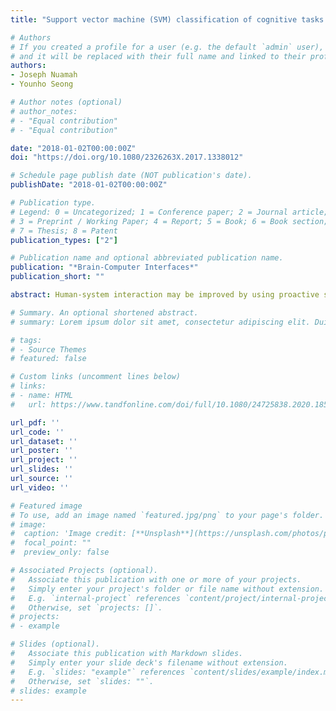 ```yaml
---
title: "Support vector machine (SVM) classification of cognitive tasks based on electroencephalography (EEG) engagement index"

# Authors
# If you created a profile for a user (e.g. the default `admin` user), write the username (folder name) here 
# and it will be replaced with their full name and linked to their profile.
authors:
- Joseph Nuamah
- Younho Seong

# Author notes (optional)
# author_notes:
# - "Equal contribution"
# - "Equal contribution"

date: "2018-01-02T00:00:00Z" 
doi: "https://doi.org/10.1080/2326263X.2017.1338012"

# Schedule page publish date (NOT publication's date). 
publishDate: "2018-01-02T00:00:00Z"

# Publication type.
# Legend: 0 = Uncategorized; 1 = Conference paper; 2 = Journal article;
# 3 = Preprint / Working Paper; 4 = Report; 5 = Book; 6 = Book section;
# 7 = Thesis; 8 = Patent
publication_types: ["2"]

# Publication name and optional abbreviated publication name.
publication: "*Brain-Computer Interfaces*"
publication_short: ""

abstract: Human-system interaction may be improved by using proactive systems that detect, measure, and assess a user’s cognitive state in real time via diagnostic neurophysiological sensors and appropriate classification methods. The electroencephalography (EEG) task engagement index (TEI), a ratio of EEG power bands (beta/(alpha + theta)), may be used to track how cognitively engaged a person is in a task. In the present study, we performed statistical tests of significance on task engagement indices computed from EEG recorded from six healthy participants who performed five separate cognitive tasks. For all participants, we found a statistically significant difference in task engagement indices between the five cognitive tasks. Also, we used task engagement indices as inputs to support vector machines (SVMs) to allow identification and offline classification of cognitive engagement. We designed six separate multiclass SVMs to classify five cognitive tasks for the participants. The average classification accuracy across the six participants was 93.33 ± 8.16%. The results show that differences in cognitive task demand do elicit different degrees of cognitive engagement, which can be measured through the use of the TEI.

# Summary. An optional shortened abstract.
# summary: Lorem ipsum dolor sit amet, consectetur adipiscing elit. Duis posuere tellus ac convallis placerat. Proin tincidunt magna sed ex sollicitudin condimentum.

# tags:
# - Source Themes
# featured: false

# Custom links (uncomment lines below)
# links:
# - name: HTML
#   url: https://www.tandfonline.com/doi/full/10.1080/24725838.2020.1855272?casa_token=168ZfRqGyj0AAAAA%3Ah0JV_DKzCQSRIgJwncol0jZkudpPmXXu6UZ7U12LUrVK6Pn-c61JtH5dCtYw1alGA2rlIsnr1sBFbQ

url_pdf: ''
url_code: ''
url_dataset: ''
url_poster: ''
url_project: ''
url_slides: ''
url_source: ''
url_video: ''

# Featured image
# To use, add an image named `featured.jpg/png` to your page's folder. 
# image:
#  caption: 'Image credit: [**Unsplash**](https://unsplash.com/photos/pLCdAaMFLTE)'
#  focal_point: ""
#  preview_only: false

# Associated Projects (optional).
#   Associate this publication with one or more of your projects.
#   Simply enter your project's folder or file name without extension.
#   E.g. `internal-project` references `content/project/internal-project/index.md`.
#   Otherwise, set `projects: []`.
# projects:
# - example

# Slides (optional).
#   Associate this publication with Markdown slides.
#   Simply enter your slide deck's filename without extension.
#   E.g. `slides: "example"` references `content/slides/example/index.md`.
#   Otherwise, set `slides: ""`.
# slides: example
---
```

